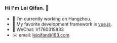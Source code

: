 ### Hi I'm Lei Qifan. 👋
- 🔭 I’m currently working on Hangzhou.
- 🌱 My favorite development framework is [vue.js](https://v3.cn.vuejs.org/).
- 💬 WeChat: V1760315833
- ✉️ email: leiqifan@163.com
